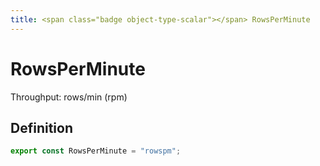 ```yaml
---
title: <span class="badge object-type-scalar"></span> RowsPerMinute
---
```

# <span class="badge object-type-scalar"></span> RowsPerMinute

Throughput: rows/min (rpm)

## Definition

```typescript
export const RowsPerMinute = "rowspm";

```
